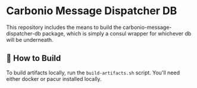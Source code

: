 # Carbonio Message Dispatcher DB

This repository includes the means to build the carbonio-message-dispatcher-db 
package, which is simply a consul wrapper for whichever db will be underneath.

## 🔧 How to Build

To build artifacts locally, run the `build-artifacts.sh` script. You'll need
either docker or pacur installed locally.